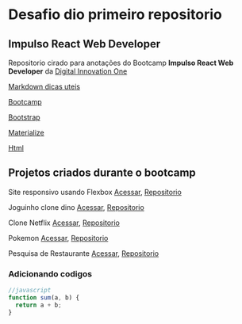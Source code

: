 # Desafio dio primeiro repositorio

## Impulso React Web Developer

Repositorio cirado para anotações do Bootcamp **Impulso React Web Developer** da [Digital Innovation One](https://digitalinnovation.one/)

[Markdown dicas uteis](https://docs.pipz.com/central-de-ajuda/learning-center/guia-basico-de-markdown#open)

[Bootcamp](https://web.digitalinnovation.one/track/impulso-react-web-developer)

[Bootstrap](https://getbootstrap.com/)

[Materialize](https://materializecss.com/)

[Html](https://www.w3schools.com/html/)

## Projetos criados durante o bootcamp

Site responsivo usando Flexbox
[Acessar](https://kennagsoftflex.netlify.app/), 
[Repositorio](https://github.com/bernardo300/dio-react-project-css-flex)

Joguinho clone dino
[Acessar](https://kennagsoftdino.netlify.app/), 
[Repositorio](https://github.com/bernardo300/dio-clone-dino)

Clone Netflix
[Acessar](https://kennagsoftnetflix.netlify.app), [Repositorio](https://github.com/bernardo300/dio-clone-netflix)

Pokemon
[Acessar](kennagsoftpokemon.netlify.app), 
[Repositorio](https://github.com/bernardo300/dio-class-pokemon-live)

Pesquisa de Restaurante
[Acessar](https://kennagsoftmaps.netlify.app/), [Repositorio](https://github.com/bernardo300/dio-find-restaurant)

### Adicionando codigos

```javascript
//javascript
function sum(a, b) {
  return a + b;
}
```
